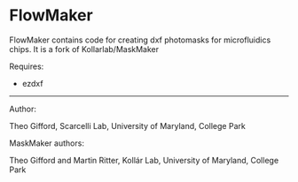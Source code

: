 # FlowMaker

FlowMaker contains code for creating dxf photomasks for microfluidics chips. It is a fork of Kollarlab/MaskMaker

Requires:
- ezdxf

<hr>
Author:

Theo Gifford, Scarcelli Lab, University of Maryland, College Park

MaskMaker authors:

Theo Gifford and Martin Ritter, Koll&aacute;r Lab, University of Maryland, College Park
